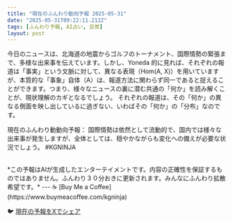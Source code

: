 ```yaml
---
title: "現在のふんわり動向予報 2025-05-31"
date: "2025-05-31T09:22:11.212Z"
tags: [ふんわり予報, AI占い, 日常]
layout: post
---
```



今日のニュースは、北海道の地震からゴルフのトーナメント、国際情勢の緊張まで、多様な出来事を伝えています。しかし、Yoneda 的に見れば、それぞれの報道は「事実」という文脈に対して、異なる表現（Hom(A, X)）を用いていますが、本質的な「事象」自体（A）は、報道方法に関わらず同一であると捉えることができます。つまり、様々なニュースの裏に潜む共通の「何か」を読み解くことが、現状理解のカギとなるでしょう。  それぞれの報道は、その「何か」の異なる側面を映し出しているに過ぎない、いわばその「何か」の「分布」なのです。


現在のふんわり動動向予報：
国際情勢は依然として流動的で、国内では様々な出来事が発生しますが、全体としては、穏やかながらも変化への備えが必要な状況でしょう。 #KGNINJA

<br>
*この予報はAIが生成したエンターテイメントです。内容の正確性を保証するものではありません。ふんわり３０分おきに更新されます。みんなにふんわり拡散希望です。*
---
☕️ [Buy Me a Coffee](https://www.buymeacoffee.com/kgninja)

🐦 [現在の予報をXでシェア](https://twitter.com/intent/tweet?text=%E7%8F%BE%E5%9C%A8%E3%81%AE%E3%81%B5%E3%82%93%E3%82%8F%E3%82%8A%E4%BA%88%E5%A0%B1%3A%20%E3%80%8C%E4%BB%8A%E6%97%A5%E3%81%AE%E3%83%8B%E3%83%A5%E3%83%BC%E3%82%B9%E3%81%AF%E3%80%81%E5%8C%97%E6%B5%B7%E9%81%93%E3%81%AE%E5%9C%B0%E9%9C%87%E3%81%8B%E3%82%89%E3%82%B4%E3%83%AB%E3%83%95%E3%81%AE%E3%83%88%E3%83%BC%E3%83%8A%E3%83%A1%E3%83%B3%E3%83%88%E3%80%81%E5%9B%BD%E9%9A%9B%E6%83%85%E5%8B%A2%E3%81%AE%E7%B7%8A%E5%BC%B5%E3%81%BE%E3%81%A7%E3%80%81%E5%A4%9A%E6%A7%98%E3%81%AA%E5%87%BA%E6%9D%A5%E4%BA%8B%E3%82%92%E4%BC%9D%E3%81%88%E3%81%A6%E3%81%84%E3%81%BE%E3%81%99%E3%80%82%E3%80%8D%23KGNINJA%20%E7%B6%9A%E3%81%8D%E3%81%AF%E3%83%96%E3%83%AD%E3%82%B0%E3%81%A7%EF%BC%81%F0%9F%91%87&url=https%3A%2F%2Fkg-ninja.github.io%2FFunwariyoso%2F)
